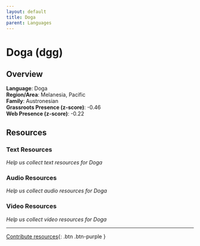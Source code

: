 ```yaml
---
layout: default
title: Doga
parent: Languages
---
```


# Doga (dgg)

## Overview

**Language**: Doga  
**Region/Area**: Melanesia, Pacific  
**Family**: Austronesian  
**Grassroots Presence (z-score)**: -0.46  
**Web Presence (z-score)**: -0.22  

## Resources

### Text Resources
*Help us collect text resources for Doga*

### Audio Resources
*Help us collect audio resources for Doga*

### Video Resources
*Help us collect video resources for Doga*

---

[Contribute resources](https://forms.office.com/e/1SfLJx3u1r){: .btn .btn-purple }
